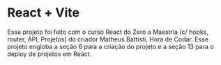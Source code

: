 # React + Vite

Esse projeto foi feito com o curso React do Zero a Maestria (c/ hooks, router, API, Projetos) do criador Matheus Battisti, Hora de Codar.
Esse projeto engloba a seção 6 para a criação do projeto e a seção 13 para o deploy de projetos em React.
